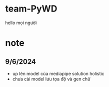 # team-PyWD

hello mọi người
# note
##  9/6/2024
- up lên model của mediapipe solution holistic 
- chưa cài model lưu tọa độ và gen chữ

